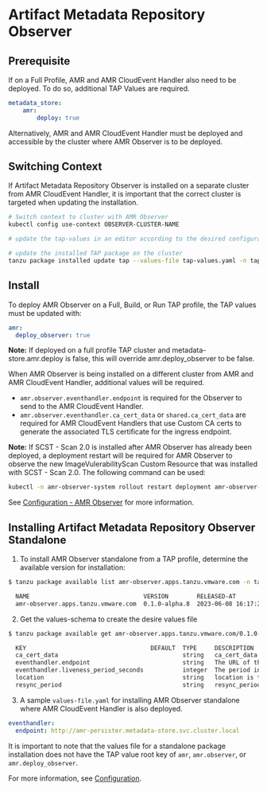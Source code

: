 # Artifact Metadata Repository Observer

## Prerequisite

If on a Full Profile, AMR and AMR CloudEvent Handler also need to be deployed. To do so, additional TAP Values are required.

```yaml
metadata_store:
    amr:
        deploy: true
```

Alternatively, AMR and AMR CloudEvent Handler must be deployed and accessible by the cluster where AMR Observer is to be deployed.

## Switching Context

If Artifact Metadata Repository Observer is installed on a separate cluster from AMR CloudEvent Handler, it is important that the correct cluster is targeted when updating the installation.

```bash
# Switch context to cluster with AMR Observer
kubectl config use-context OBSERVER-CLUSTER-NAME

# update the tap-values in an editor according to the desired configuration

# update the installed TAP package on the cluster
tanzu package installed update tap --values-file tap-values.yaml -n tap-install
```

## Install
To deploy AMR Observer on a Full, Build, or Run TAP profile, the TAP values must be updated with:

```yaml
amr: 
  deploy_observer: true
```

**Note:** If deployed on a full profile TAP cluster and metadata-store.amr.deploy is false, this will override amr.deploy_observer to be false.

When AMR Observer is being installed on a different cluster from AMR and AMR CloudEvent Handler, additional values will be required.
* `amr.observer.eventhandler.endpoint` is required for the Observer to send to the AMR CloudEvent Handler.
* `amr.observer.eventhandler.ca_cert_data` or `shared.ca_cert_data` are required for AMR CloudEvent Handlers that use Custom CA certs to generate the associated TLS certificate for the ingress endpoint.


**Note:** If SCST - Scan 2.0 is installed after AMR Observer has already been deployed, a deployment restart will be required for AMR Observer to observe the new ImageVulerabilityScan Custom Resource that was installed with SCST - Scan 2.0. The following command can be used:
```bash
kubectl -n amr-observer-system rollout restart deployment amr-observer-controller-manager
```

See [Configuration - AMR Observer](./configuration.hbs.md#amr-observer) for more information.

## Installing Artifact Metadata Repository Observer Standalone

1. To install AMR Observer standalone from a TAP profile, determine the available version for installation:
  ```bash
  $ tanzu package available list amr-observer.apps.tanzu.vmware.com -n tap-install

    NAME                                VERSION        RELEASED-AT
    amr-observer.apps.tanzu.vmware.com  0.1.0-alpha.8  2023-06-08 16:17:22 -0400 EDT
  ```

2. Get the values-schema to create the desire values file
  ```bash
  $ tanzu package available get amr-observer.apps.tanzu.vmware.com/0.1.0-alpha.8 --values-schema --namespace tap-install

    KEY                                   DEFAULT  TYPE     DESCRIPTION
    ca_cert_data                                   string   ca_cert_data is used to add certificates to the truststore that is used by the amr-observer.
    eventhandler.endpoint                          string   The URL of the cloudevent handler endpoint.
    eventhandler.liveness_period_seconds           integer  The period in seconds between executed health checks to the cloudevent handler endpoint.
    location                                       string   location is the multiline string configuration for the location.conf content.
    resync_period                                  string   resync_period determines the minimum frequency at which watched resources are reconciled. A lower period will correct entropy more quickly, but reduce responsiveness to change if there are many watched resources. Change this value only if you know what you are doing. Defaults to 10 hours if unset.
  ```

3. A sample `values-file.yaml` for installing AMR Observer standalone where AMR CloudEvent Handler is also deployed.

```yaml
eventhandler:
  endpoint: http://amr-persister.metadata-store.svc.cluster.local
```

It is important to note that the values file for a standalone package installation does not have the TAP value root key of `amr`, `amr.observer`, or `amr.deploy_observer`.

For more information, see [Configuration](./configuration.hbs.md#Configuration).
